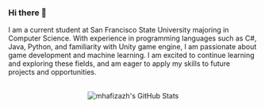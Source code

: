 ### Hi there 👋
I am a current student at San Francisco State University majoring in Computer Science. With experience in programming languages such as C#, Java, Python, and familiarity with Unity game engine, I am passionate about game development and machine learning. I am excited to continue learning and exploring these fields, and am eager to apply my skills to future projects and opportunities.
</br></br>
<div align="center">
  
![mhafizazh's GitHub Stats](https://github-readme-stats.vercel.app/api?username=mhafizazh&show_icons=true&theme=dark&count_private=true&include_all_commits=true)

</div>




